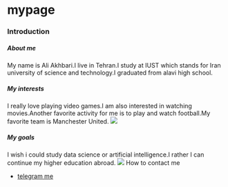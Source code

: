 # mypage
### Introduction
##### About me 
My name is Ali Akhbari.I live in Tehran.I study at IUST which stands for Iran university of science and technology.I graduated from alavi high school.
##### My interests 
I really love playing video games.I am also interested in watching movies.Another favorite activity for me is to play and watch football.My favorite team is Manchester United.
![](https://images.app.goo.gl/wMtjuoJGxPpDbMPe6)
##### My goals 
I wish i could study data science or artificial intelligence.I rather I can continue my higher education abroad.
![](https://images.app.goo.gl/JVURZQWhJD2qm8Hb9)
How to contact me 
+ [telegram me](https://t.me/hellokhavier)
